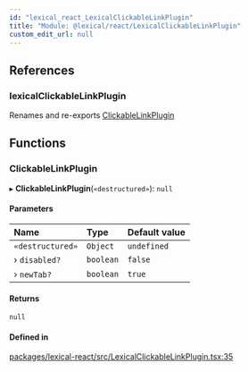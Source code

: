 ```yaml
---
id: "lexical_react_LexicalClickableLinkPlugin"
title: "Module: @lexical/react/LexicalClickableLinkPlugin"
custom_edit_url: null
---
```


## References

### lexicalClickableLinkPlugin

Renames and re-exports [ClickableLinkPlugin](lexical_react_LexicalClickableLinkPlugin.md#clickablelinkplugin)

## Functions

### ClickableLinkPlugin

▸ **ClickableLinkPlugin**(`«destructured»`): ``null``

#### Parameters

| Name | Type | Default value |
| :------ | :------ | :------ |
| `«destructured»` | `Object` | `undefined` |
| › `disabled?` | `boolean` | `false` |
| › `newTab?` | `boolean` | `true` |

#### Returns

``null``

#### Defined in

[packages/lexical-react/src/LexicalClickableLinkPlugin.tsx:35](https://github.com/facebook/lexical/tree/main/packages/lexical-react/src/LexicalClickableLinkPlugin.tsx#L35)
